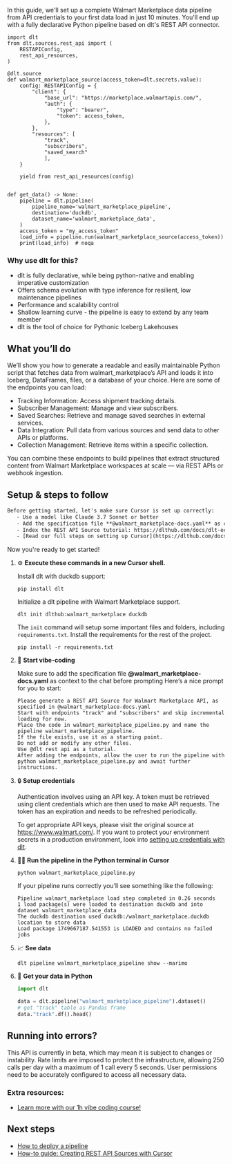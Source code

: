 In this guide, we'll set up a complete Walmart Marketplace data pipeline from API credentials to your first data load in just 10 minutes. You'll end up with a fully declarative Python pipeline based on dlt's REST API connector.

```python-outcome
import dlt
from dlt.sources.rest_api import (
    RESTAPIConfig,
    rest_api_resources,
)

@dlt.source
def walmart_marketplace_source(access_token=dlt.secrets.value):
    config: RESTAPIConfig = {
        "client": {
            "base_url": "https://marketplace.walmartapis.com/",
            "auth": {
                "type": "bearer",
                "token": access_token,
            },
        },
        "resources": [
            "track",
            "subscribers",
            "saved_search"
            ],
    }

    yield from rest_api_resources(config)


def get_data() -> None:
    pipeline = dlt.pipeline(
        pipeline_name='walmart_marketplace_pipeline',
        destination='duckdb',
        dataset_name='walmart_marketplace_data', 
    )
    access_token = "my_access_token"
    load_info = pipeline.run(walmart_marketplace_source(access_token))
    print(load_info)  # noqa
```

### Why use dlt for this?

- dlt is fully declarative, while being python-native and enabling imperative customization
- Offers schema evolution with type inference for resilient, low maintenance pipelines
- Performance and scalability control
- Shallow learning curve - the pipeline is easy to extend by any team member
- dlt is the tool of choice for Pythonic Iceberg Lakehouses

## What you’ll do

We’ll show you how to generate a readable and easily maintainable Python script that fetches data from walmart_marketplace’s API and loads it into Iceberg, DataFrames, files, or a database of your choice. Here are some of the endpoints you can load:

- Tracking Information: Access shipment tracking details.
- Subscriber Management: Manage and view subscribers.
- Saved Searches: Retrieve and manage saved searches in external services.
- Data Integration: Pull data from various sources and send data to other APIs or platforms.
- Collection Management: Retrieve items within a specific collection.

You can combine these endpoints to build pipelines that extract structured content from Walmart Marketplace workspaces at scale — via REST APIs or webhook ingestion.

## Setup & steps to follow

```default
Before getting started, let's make sure Cursor is set up correctly:
   - Use a model like Claude 3.7 Sonnet or better
   - Add the specification file **@walmart_marketplace-docs.yaml** as context
   - Index the REST API Source tutorial: https://dlthub.com/docs/dlt-ecosystem/verified-sources/rest_api/ and add it to context as **@dlt rest api**
   - [Read our full steps on setting up Cursor](https://dlthub.com/docs/dlt-ecosystem/llm-tooling/cursor-restapi#23-configuring-cursor-with-documentation)
```

Now you're ready to get started! 

1. ⚙️ **Execute these commands in a new Cursor shell.**
    
    Install dlt with duckdb support:
    ```shell
    pip install dlt
    ```

    Initialize a dlt pipeline with Walmart Marketplace support.
    ```shell
    dlt init dlthub:walmart_marketplace duckdb
    ```

    The `init` command will setup some important files and folders, including `requirements.txt`. Install the requirements for the rest of the project.
    ```shell
    pip install -r requirements.txt
    ```
    
2. 🤠 **Start vibe-coding**
    
    Make sure to add the specification file **@walmart_marketplace-docs.yaml** as context to the chat before prompting
    Here’s a nice prompt for you to start: 
    
    ```prompt
    Please generate a REST API Source for Walmart Marketplace API, as specified in @walmart_marketplace-docs.yaml 
    Start with endpoints "track" and "subscribers" and skip incremental loading for now. 
    Place the code in walmart_marketplace_pipeline.py and name the pipeline walmart_marketplace_pipeline. 
    If the file exists, use it as a starting point. 
    Do not add or modify any other files. 
    Use @dlt rest api as a tutorial. 
    After adding the endpoints, allow the user to run the pipeline with python walmart_marketplace_pipeline.py and await further instructions.
    ```

    
3. 🔒 **Setup credentials** 
    
    Authentication involves using an API key. A token must be retrieved using client credentials which are then used to make API requests. The token has an expiration and needs to be refreshed periodically.
    
    To get appropriate API keys, please visit the original source at https://www.walmart.com/.
    If you want to protect your environment secrets in a production environment, look into [setting up credentials with dlt](https://dlthub.com/docs/walkthroughs/add_credentials).
    
4. 🏃‍♀️ **Run the pipeline in the Python terminal in Cursor**
    
    ```shell
    python walmart_marketplace_pipeline.py
    ```
    
    If your pipeline runs correctly you’ll see something like the following:
    
    ```shell
    Pipeline walmart_marketplace load step completed in 0.26 seconds
    1 load package(s) were loaded to destination duckdb and into dataset walmart_marketplace_data
    The duckdb destination used duckdb:/walmart_marketplace.duckdb location to store data
    Load package 1749667187.541553 is LOADED and contains no failed jobs
    ```
    
5. 📈 **See data**
    
    ```shell
    dlt pipeline walmart_marketplace_pipeline show --marimo
    ```
    
6. 🐍 **Get your data in Python**
    
    ```python
    import dlt

   data = dlt.pipeline("walmart_marketplace_pipeline").dataset()
   # get "track" table as Pandas frame
   data."track".df().head()
    ```

## Running into errors?

This API is currently in beta, which may mean it is subject to changes or instability. Rate limits are imposed to protect the infrastructure, allowing 250 calls per day with a maximum of 1 call every 5 seconds. User permissions need to be accurately configured to access all necessary data.

### Extra resources:

- [Learn more with our 1h vibe coding course!](https://www.youtube.com/watch?v=GGid70rnJuM)

## Next steps

- [How to deploy a pipeline](https://dlthub.com/docs/walkthroughs/deploy-a-pipeline)
- [How-to guide: Creating REST API Sources with Cursor](https://dlthub.com/docs/dlt-ecosystem/llm-tooling/cursor-restapi)